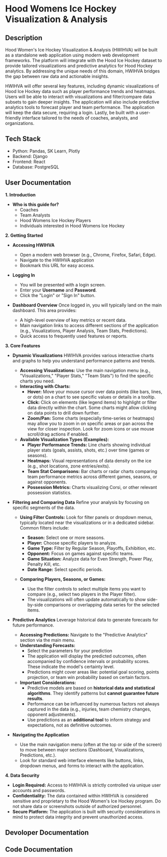 # Hood Womens Ice Hockey Visualization & Analysis 

## Description
<p>Hood Women's Ice Hockey Visualization & Analysis (HWIHVA) will be built as a standalone web application using modern web development
frameworks. The platform will integrate with the Hood Ice Hockey dataset to provide
tailored visualizations and predictive analytics for Hood Hockey analytics. By
addressing the unique needs of this domain, HWIHVA bridges the gap between raw data
and actionable insights.</p>

<p>HWIHVA will offer several key features, including dynamic visualizations of Hood Ice
Hockey data such as player performance trends and heatmaps. Users will be able to interact with visualizations and 
filter/compare data subsets to gain deeper insights. The application will also include
predictive analytics tools to forecast player and team performance. The application will keep the data secure, requiring a login. Lastly, be built
with a user-friendly interface tailored to the needs of coaches, analysts, and organizations.</p>

## Tech Stack
- Python: Pandas, SK Learn, Plotly
- Backend: Django
- Frontend: React
- Database: PostgreSQL

## User Documentation

**1. Introduction**

*   **Who is this guide for?**
    *   Coaches
    *   Team Analysts
    *   Hood Womens Ice Hockey Players 
    *   Individuals interested in Hood Womens Ice Hockey

**2. Getting Started**

*   **Accessing HWIHVA**
    *   Open a modern web browser (e.g., Chrome, Firefox, Safari, Edge).
    *   Navigate to the HWIHVA application 
    *   Bookmark this URL for easy access.

*   **Logging In**
    *   You will be presented with a login screen.
    *   Enter your **Username** and **Password**.
    *   Click the "Login" or "Sign In" button.

*   **Dashboard Overview**
    Once logged in, you will typically land on the main dashboard. This area provides:
    *   A high-level overview of key metrics or recent data.
    *   Main navigation links to access different sections of the application (e.g., Visualizations, Player Analysis, Team Stats, Predictions).
    *   Quick access to frequently used features or reports.

**3. Core Features**

*   **Dynamic Visualizations**
    HWIHVA provides various interactive charts and graphs to help you understand performance patterns and trends.

    *   **Accessing Visualizations:** Use the main navigation menu (e.g., "Visualizations," "Player Stats," "Team Stats") to find the specific charts you need.
    *   **Interacting with Charts:**
        *   **Hover:** Move your mouse cursor over data points (like bars, lines, or dots) on a chart to see specific values or details in a tooltip.
        *   **Click:** Click on elements (like legend items) to highlight or filter data directly within the chart. Some charts might allow clicking on data points to drill down further.
        *   **Zoom/Pan:** Some charts (especially time-series or heatmaps) may allow you to zoom in on specific areas or pan across the view for closer inspection. Look for zoom icons or use mouse scroll/drag actions if enabled.
    *   **Available Visualization Types (Examples):**
        *   **Player Performance Trends:** Line charts showing individual player stats (goals, assists, shots, etc.) over time (games or seasons).
        *   **Heatmaps:** Visual representations of data density on the ice (e.g., shot locations, zone entries/exits).
        *   **Team Stat Comparisons:** Bar charts or radar charts comparing team performance metrics across different games, seasons, or against opponents.
        *   **Possession Metrics:** Charts visualizing Corsi, or other relevant possession statistics.

*   **Filtering and Comparing Data**
    Refine your analysis by focusing on specific segments of the data.

    *   **Using Filter Controls:** Look for filter panels or dropdown menus, typically located near the visualizations or in a dedicated sidebar. Common filters include:
        *   **Season:** Select one or more seasons.
        *   **Player:** Choose specific players to analyze.
        *   **Game Type:** Filter by Regular Season, Playoffs, Exhibition, etc.
        *   **Opponent:** Focus on games against specific teams.
        *   **Game Situation:** Analyze data for Even Strength, Power Play, Penalty Kill, etc.
        *   **Date Range:** Select specific periods.

    *   **Comparing Players, Seasons, or Games:**
        *   Use the filter controls to select multiple items you want to compare (e.g., select two players in the Player filter).
        *   The visualizations will often update automatically to show side-by-side comparisons or overlapping data series for the selected items.

*   **Predictive Analytics**
    Leverage historical data to generate forecasts for future performance.

    *   **Accessing Predictions:** Navigate to the "Predictive Analytics" section via the main menu.
    *   **Understanding Forecasts:**
        *   Select the parameters for your prediction
        *   The application will display the predicted outcomes, often accompanied by confidence intervals or probability scores. These indicate the model's certainty level.
        *   Predictions might cover areas like: potential goal scoring, points projection, or team win probability based on certain factors.
    *   **Important Considerations:**
        *   Predictive models are based on **historical data and statistical algorithms**. They identify patterns but **cannot guarantee future results**.
        *   Performance can be influenced by numerous factors not always captured in the data (e.g., injuries, team chemistry changes, opponent adjustments).
        *   Use predictions as an **additional tool** to inform strategy and expectations, not as definitive outcomes.

*   **Navigating the Application**
    *   Use the main navigation menu (often at the top or side of the screen) to move between major sections (Dashboard, Visualizations, Predictions, etc.).
    *   Look for standard web interface elements like buttons, links, dropdown menus, and forms to interact with the application.

**4. Data Security**

*   **Login Required:** Access to HWIHVA is strictly controlled via unique user accounts and passwords.
*   **Confidentiality:** The data contained within HWIHVA is considered sensitive and proprietary to the Hood Women's Ice Hockey program. Do not share data or screenshots outside of authorized personnel.
*   **Secure Platform:** The application is built with security considerations in mind to protect data integrity and prevent unauthorized access.

## Devoloper Documentation

## Code Documentation


